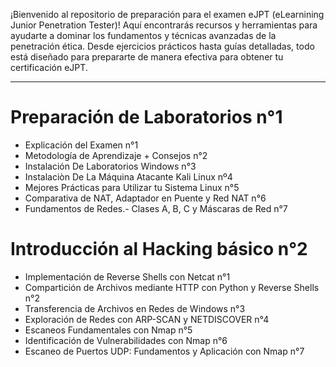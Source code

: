 
¡Bienvenido al repositorio de preparación para el examen eJPT (eLearnining Junior Penetration Tester)! Aquí encontrarás recursos y herramientas para ayudarte a dominar los fundamentos y técnicas avanzadas de la penetración ética. Desde ejercicios prácticos hasta guías detalladas, todo está diseñado para prepararte de manera efectiva para obtener tu certificación eJPT.

---
# Preparación de Laboratorios n°1
- Explicación del Examen n°1
- Metodología de Aprendizaje + Consejos n°2
- Instalación De Laboratorios Windows n°3
- Instalaciòn De La Máquina Atacante Kali Linux nº4
- Mejores Prácticas para Utilizar tu Sistema Linux n°5
- Comparativa de NAT, Adaptador en Puente y Red NAT n°6
- Fundamentos de Redes.- Clases A, B, C y Máscaras de Red n°7

# Introducción al Hacking básico n°2
- Implementación de Reverse Shells con Netcat n°1
- Compartición de Archivos mediante HTTP con Python y Reverse Shells n°2
- Transferencia de Archivos en Redes de Windows n°3
- Exploración de Redes con ARP-SCAN y NETDISCOVER n°4
- Escaneos Fundamentales con Nmap n°5
- Identificación de Vulnerabilidades con Nmap n°6
- Escaneo de Puertos UDP: Fundamentos y Aplicación con Nmap n°7

